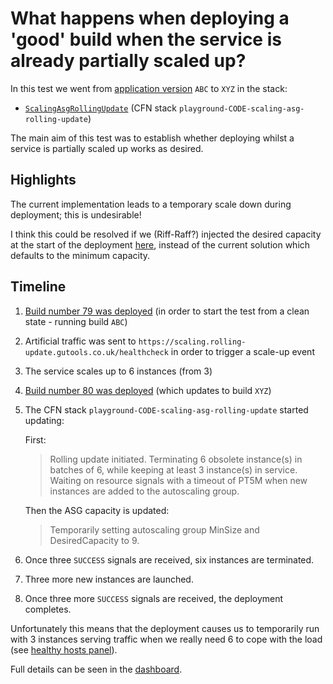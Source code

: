 # What happens when deploying a 'good' build when the service is already partially scaled up?

In this test we went from [application version](../dist) `ABC` to `XYZ` in the stack:
- [`ScalingAsgRollingUpdate`](../packages/cdk/lib/scaling-asg-rolling-update.ts) (CFN stack `playground-CODE-scaling-asg-rolling-update`)

The main aim of this test was to establish whether deploying whilst a service is partially scaled up works as desired.

## Highlights

The current implementation leads to a temporary scale down during deployment; this is undesirable!

I think this could be resolved if we (Riff-Raff?) injected the desired capacity at the start of the deployment [here](https://github.com/guardian/cdk/blob/00ef0467d7797629015f088f969e2bcdab472046/src/experimental/patterns/ec2-app.ts#L50),
instead of the current solution which defaults to the minimum capacity.

## Timeline

1. [Build number 79 was deployed](https://riffraff.gutools.co.uk/deployment/view/322bf36b-fd4d-4fe4-bf72-ce56bb789a08) (in order to start the test from a clean state - running build `ABC`)
2. Artificial traffic was sent to `https://scaling.rolling-update.gutools.co.uk/healthcheck` in order to trigger a scale-up event
3. The service scales up to 6 instances (from 3)
4. [Build number 80 was deployed](https://riffraff.gutools.co.uk/deployment/view/da3d810c-d055-4765-9602-141233e82b45) (which updates to build `XYZ`)
5. The CFN stack `playground-CODE-scaling-asg-rolling-update` started updating:

   First:
   > Rolling update initiated. Terminating 6 obsolete instance(s) in batches of 6, while keeping at least 3 instance(s) in service. Waiting on resource signals with a timeout of PT5M when new instances are added to the autoscaling group.
   
   Then the ASG capacity is updated:
   > Temporarily setting autoscaling group MinSize and DesiredCapacity to 9.
   > 
7. Once three `SUCCESS` signals are received, six instances are terminated.
8. Three more new instances are launched.
9. Once three more `SUCCESS` signals are received, the deployment completes.

Unfortunately this means that the deployment causes us to temporarily run with 3 instances serving traffic when we really need 6 to cope with the load
(see [healthy hosts panel](https://metrics.gutools.co.uk/goto/Tt1IPB3SR?orgId=1)).

Full details can be seen in the [dashboard](https://metrics.gutools.co.uk/d/cdvsv1d6vhp1cb/testing-asg-rolling-update?orgId=1&from=1725025200000&to=1725026399000&var-App=scaling).
